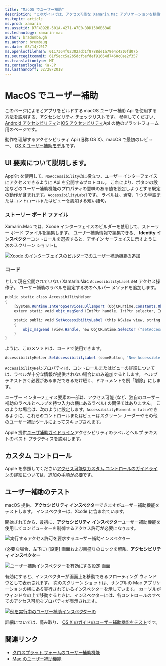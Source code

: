 ```yaml
---
title: "MacOS でユーザー補助"
description: "このガイドでは、アクセス可能な Xamarin.Mac アプリケーションを構築するための機能について説明します。"
ms.topic: article
ms.prod: xamarin
ms.assetid: D7F4892B-501A-4271-A7E0-BDD1586B63AD
ms.technology: xamarin-mac
author: bradumbaugh
ms.author: brumbaug
ms.date: 03/14/2017
ms.openlocfilehash: 0117364f02302add1f8788de1a79e4c4210fd07b
ms.sourcegitcommit: 61f5ecc5a2b5dcfbefdef91664d7460c0ee2f357
ms.translationtype: MT
ms.contentlocale: ja-JP
ms.lasthandoff: 02/28/2018
---
```

# <a name="accessibility-on-macos"></a>MacOS でユーザー補助

このページによるとアプリをビルドする macOS ユーザー補助 Api を使用する方法を説明する、[アクセシビリティ チェックリスト](~/cross-platform/app-fundamentals/accessibility.md)です。
参照してください、 [Android アクセシビリティ](~/android/app-fundamentals/accessibility.md)と[iOS アクセシビリティ](~/ios/app-fundamentals/accessibility.md)Api の他のプラットフォーム用のページです。

動作を理解するアクセシビリティ Api (旧称 OS X)、macOS で最初のレビュー、 [OS X ユーザー補助モデル](https://developer.apple.com/library/mac/documentation/Accessibility/Conceptual/AccessibilityMacOSX/OSXAXmodel.html)です。

## <a name="describing-ui-elements"></a>UI 要素について説明します。

AppKit を使用して、`NSAccessibility`のに役立つ、ユーザー インターフェイスにアクセスできるように Api を公開するプロトコル。 これにより、ボタンの設定などのユーザー補助機能のプロパティの意味のある値を設定しようとする既定の動作が含まれます。`AccessibilityLabel`です。 ラベルは、通常、1 つの単語またはコントロールまたはビューを説明する短い語句。

### <a name="storyboard-files"></a>ストーリー ボード ファイル

Xamarin.Mac では、Xcode インターフェイスのビルダーを使用して、ストーリー ボード ファイルを編集します。
ユーザー補助情報で編集できる、 **Identity インスペクター**コントロールを選択すると、デザイン サーフェイスに示すように次のスクリーン ショット)。

[![Xcode のインターフェイスのビルダーでのユーザー補助機能の追加](accessibility-images/xcode.png "Xcode のインターフェイスのビルダーでのユーザー補助機能の追加")](accessibility-images/xcode-large.png)

### <a name="code"></a>コード

として現在公開されていない Xamarin.Mac `AccessibilityLabel` set アクセス操作子。  ユーザー補助のラベルを設定する次のヘルパー メソッドを追加します。

```csharp
public static class AccessibilityHelper
{
    [System.Runtime.InteropServices.DllImport (ObjCRuntime.Constants.ObjectiveCLibrary)]
    extern static void objc_msgSend (IntPtr handle, IntPtr selector, IntPtr label);

    static public void SetAccessibilityLabel (this NSView view, string value)
    {
        objc_msgSend (view.Handle, new ObjCRuntime.Selector ("setAccessibilityLabel:").Handle, new NSString (value).Handle);
    }
}
```

ように、このメソッドは、コードで使用できます。

```csharp
AccessibilityHelper.SetAccessibilityLabel (someButton, "New Accessible Description");
```

`AccessibilityHelp`プロパティは、コントロールまたはビューの詳細については、ラベルが十分な情報が提供されない場合にのみ追加するとします。 ヘルプ テキストおく必要があるまだできるだけ短く、ドキュメントを例「削除」にします。

ユーザー インターフェイス要素の一部は、アクセス可能 (など、独自のユーザー補助のラベルとヘルプを持つ入力の横にあるラベル) の関係ではありません。
このような場合は、次のように設定します。`AccessibilityElement = false`できるように、これらのコントロールまたはビューはスクリーン リーダーやその他のユーザー補助ツールによってスキップされます。

Apple 提供[ユーザ補助ガイドライン](https://developer.apple.com/library/mac/documentation/Accessibility/Conceptual/AccessibilityMacOSX/EnhancingtheAccessibilityofStandardAppKitControls.html)アクセシビリティのラベルとヘルプ テキストのベスト プラクティスを説明します。

## <a name="custom-controls"></a>カスタム コントロール

Apple を参照してください[アクセス可能なカスタム コントロールのガイドライン](https://developer.apple.com/library/mac/documentation/Accessibility/Conceptual/AccessibilityMacOSX/ImplementingAccessibilityforCustomControls.html)の詳細については、追加の手順が必要です。

## <a name="testing-accessibility"></a>ユーザー補助のテスト

macOS 提供、**アクセシビリティ インスペクター**できますがユーザー補助機能をテストします。 インスペクターは、Xcode に含まれています。

開始されてから、最初に、**アクセシビリティ インスペクター**ユーザー補助機能を使用してコンピューターを制御するアクセス許可が必要になります。

![実行するアクセス許可を要求するユーザー補助インスペクター](accessibility-images/accessibility-inspector-1.png "アクセシビリティ インスペクターを実行するアクセス許可を要求します。")

(必要な場合、左下に) [設定] 画面および目盛りのロックを解除、**アクセシビリティ インスペクター**:

![ユーザー補助インスペクターを有効にする設定 画面](accessibility-images/accessibility-inspector-2.png "アクセシビリティ インスペクターを有効にする設定 画面")

有効にすると、インスペクターが画面上を移動できるフローティング ウィンドウとして表示されます。 次のスクリーン ショットは、サンプルの Mac アプリケーションの横にある実行されているインスペクターを示しています。 カーソルがウィンドウの上で移動するときに、インスペクターには、各コントロールのすべてのアクセス可能なプロパティが表示されます。

[![例を実行中のユーザー補助インスペクターの](accessibility-images/accessibility-example.png "アクセシビリティ インスペクターの例の実行")](accessibility-images/accessibility-example-large.png)

詳細については、読み取り、 [OS X のガイドのユーザー補助機能をテスト](https://developer.apple.com/library/mac/documentation/Accessibility/Conceptual/AccessibilityMacOSX/OSXAXTestingApps.html)です。



## <a name="related-links"></a>関連リンク

- [クロスプラット フォームのユーザー補助機能](~/cross-platform/app-fundamentals/accessibility.md)
- [Mac のユーザー補助機能](https://www.apple.com/accessibility/mac/)
